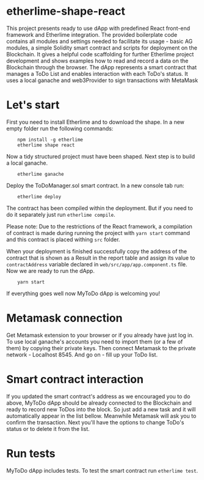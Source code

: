 # etherlime-shape-react
This project presents ready to use dApp with predefined React front-end framework and Etherlime integration.
The provided boilerplate code contains all modules and settings needed to facilitate its usage - basic AG modules, a simple Solidity smart contract and scripts for deployment on the Blockchain.
It gives a helpful code scaffolding for further Etherlime project development and shows examples how to read and record a data on the Blockchain through the browser.
The dApp represents a smart contract that manages a ToDo List and enables interaction with each ToDo's status. It uses a local ganache and web3Provider to sign transactions with MetaMask 


# Let's start
First you need to install Etherlime and to download the shape. In a new empty folder run the following commands:
```
    npm install -g etherlime
    etherlime shape react
```

Now a tidy structured project must have been shaped. Next step is to build a local ganache.

```
    etherlime ganache
```

Deploy the ToDoManager.sol smart contract. In a new console tab run:

```
    etherlime deploy
```

The contract has been compiled within the deployment. But if you need to do it separately just run `etherlime compile`.

 Please note: Due to the restrictions of the React framework, a compilation of contract is made during running the project with `yarn start` command and this contract is placed withing `src` folder.

When your deployment is finished successfully copy the address of the contract that is shown as a Result in the report table and assign its value to `contractAddress` variable declared in `web/src/app/app.component.ts` file. Now we are ready to run the dApp.

```
    yarn start
```
If everything goes well now MyToDo dApp is welcoming you!

# Metamask connection
Get Metamask extension to your browser or if you already have just log in. To use local ganache's accounts you need to import them (or a few of them) by copying their private keys. Then connect Metamask to the private network - Localhost 8545. And go on - fill up your ToDo list.


# Smart contract interaction
If you updated the smart contract's address as we encouraged you to do above, MyToDo dApp should be already connected to the Blockchain and ready to record new ToDos into the block. So just add a new task and it will automatically appear in the list bellow. Meanwhile Metamask will ask you to confirm the transaction.
Next you'll have the options to change ToDo's status or to delete it from the list.


# Run tests
MyToDo dApp includes tests. To test the smart contract run `etherlime test`.
